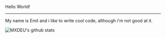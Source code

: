

<!--**MXDEU/MXDEU** is a ✨ _special_ ✨ repository because its `README.md` (this file) appears on your GitHub profile.


-->Hello World! 
   -----------
My name is Emil and i like to write cool code, although i'm not good at it.  

![MXDEU's github stats](https://github-readme-stats.vercel.app/api?username=MXDEU&show_icons=true&hide=contribs,issues&theme=merko&count_private=true)

